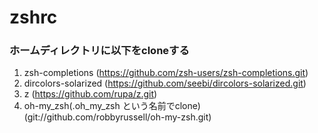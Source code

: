 zshrc
=====
### ホームディレクトリに以下をcloneする
1. zsh-completions
   (https://github.com/zsh-users/zsh-completions.git)
2. dircolors-solarized
   (https://github.com/seebi/dircolors-solarized.git)
3. z
   (https://github.com/rupa/z.git)
4. oh-my_zsh(.oh_my_zsh という名前でclone)
   (git://github.com/robbyrussell/oh-my-zsh.git)
